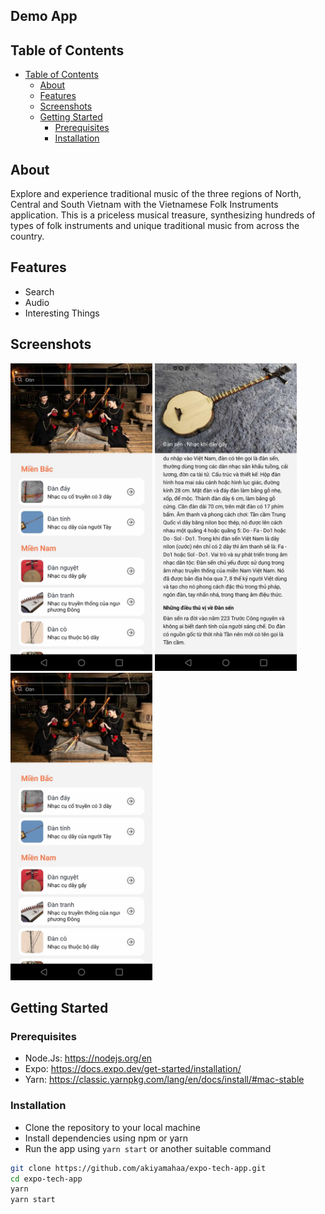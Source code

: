 <!-- # CodeCrafters

<img src="images/logo.png" width="256" alt='logo'> -->

## Demo App

## Table of Contents
- [Table of Contents](#table-of-contents)
  - [About](#about)
  - [Features](#features)
  - [Screenshots](#screenshots)
  - [Getting Started](#getting-started)
    - [Prerequisites](#prerequisites)
    - [Installation](#installation)

## About

Explore and experience traditional music of the three regions of North, Central and South Vietnam with the Vietnamese Folk Instruments application. This is a priceless musical treasure, synthesizing hundreds of types of folk instruments and unique traditional music from across the country.

## Features
- Search
- Audio
- Interesting Things

## Screenshots

<p float='left'>
<img src="images/search.png" width="45%" alt='screen1'>
<img src="images/interestingThings.png" width="45%" alt='screen1'>
<img src="images/search.png" width="45%" alt='screen1'>
</p>



## Getting Started

### Prerequisites

- Node.Js: https://nodejs.org/en
- Expo: https://docs.expo.dev/get-started/installation/
- Yarn: https://classic.yarnpkg.com/lang/en/docs/install/#mac-stable

### Installation

- Clone the repository to your local machine
- Install dependencies using npm or yarn
- Run the app using `yarn start` or another suitable command

```bash
git clone https://github.com/akiyamahaa/expo-tech-app.git
cd expo-tech-app
yarn
yarn start